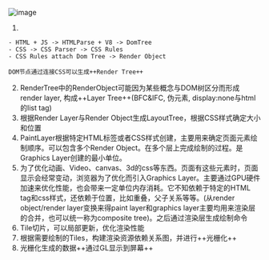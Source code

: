 ![image](http://dev.chromium.org/developers/design-documents/gpu-accelerated-compositing-in-chrome/the_compositing_forest.png?attredirects=0)

1. 

    - HTML + JS -> HTMLParse + V8 -> DomTree 
    - CSS -> CSS Parser -> CSS Rules
    - CSS Rules attach Dom Tree -> Render Object

    DOM节点通过连接CSS可以生成++Render Tree++
2.  RenderTree中的RenderObject可能因为某些概念与DOM树区分而形成render layer, 构成++Layer Tree++(BFC&IFC, 伪元素, display:none与html的list tag)
3.  根据Render Layer与Render Object生成LayoutTree，根据CSS样式确定大小和位置
4.  PaintLayer根据特定HTML标签或者CSS样式创建，主要用来确定页面元素绘制顺序。可以包含多个Render Object。在多个层上完成绘制的过程。是Graphics Layer创建的最小单位。
5.  为了优化动画、Video、canvas、3d的css等东西。页面有这些元素时，页面显示会经常变动，浏览器为了优化而引入Graphics Layer。主要通过GPU硬件加速来优化性能，也会带来一定单位内存消耗。它不知依赖于特定的HTML tag和css样式，还依赖于位置，比如重叠，父子关系等等。(从render object/render layer变换来得paint layer和graphics layer主要均用来渲染层的合并，也可以统一称为composite tree)。之后通过渲染层生成绘制命令
6.  Tile切片，可以局部更新，优化渲染性能
7.  根据需要绘制的Tiles，构建渲染资源依赖关系图，并进行++光栅化++
8.  光栅化生成的数据++通过GL显示到屏幕++